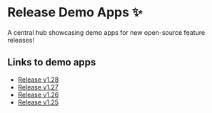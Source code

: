 # Release Demo Apps ✨

A central hub showcasing demo apps for new open-source feature releases!

## Links to demo apps

- [Release v1.28](https://release128.streamlit.app/)
- [Release v1.27](https://release127.streamlit.app/)
- [Release v1.26](https://release126.streamlit.app/)
- [Release v1.25](https://st-toast.streamlit.app/)
